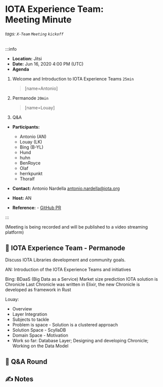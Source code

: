 IOTA Experience Team:  
Meeting Minute
===

###### tags: `X-Team` `Meeting` `kickoff`

:::info
- **Location:** Jitsi
- **Date:** Jun 16, 2020 4:00 PM (UTC)
- **Agenda**
1. Welcome and Introduction to IOTA Experience Teams `25min`
   > [name=Antonio]
3. Permanode `20min`
   > [name=Louay]
4. Q&A
- **Participants:**
    - Antonio (AN)
    - Louay (LK)
    - Bing (B-YL)
    - Hund
    - huhn
    - BenRoyce
    - Olaf
    - herrkpunkt
    - Thoralf

- **Contact:** Antonio Nardella <antonio.nardella@iota.org>
- **Host:** AN
- **Reference:** - [GitHub PR](https://github.com/iota-community/IOTA-eXperience-Team/issues/10)

:::

(Meeting is being recorded and will be published to a video streaming platform)


:dart: IOTA Experience Team - Permanode
---

Discuss IOTA Libraries development and community goals.

AN: Introduction of the IOTA Experience Teams and initiatives

Bing:
BDaaS (Big Data as a Service) Market size prediction
IOTA solution is Chronicle
Last Chronicle was written in Elixir, the new Chronicle is developed as framework in Rust 

Louay:
- Overview
- Layer Integration
- Subjects to tackle
- Problem is space - Solution is a clustered approach
- Solution Space - ScyllaDB
- Domain Space - Motivation
- Work so far: Database Layer; Designing and developing Chronicle; Working on the Data Model




:busts_in_silhouette: Q&A Round
---


:writing_hand: Notes
---
<!-- Other important details discussed during the meeting can be entered here. -->
